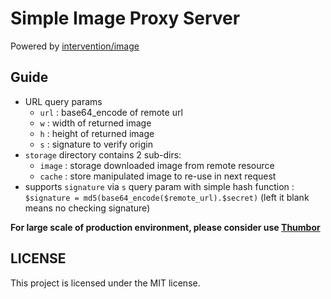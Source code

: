 # Simple Image Proxy Server

Powered by [intervention/image](http://image.intervention.io/)

## Guide

- URL query params
    + `url` : base64_encode of remote url
    + `w` : width of returned image
    + `h` : height of  returned image
    + `s` : signature to verify origin
- `storage` directory contains 2 sub-dirs:
    + `image` : storage downloaded image from remote resource
    + `cache` : store manipulated image to re-use in next request
- supports `signature` via `s` query param with simple hash function : `$signature = md5(base64_encode($remote_url).$secret)` (left it blank means no checking signature)

**For large scale of production environment, please consider use [Thumbor](https://github.com/thumbor/thumbor)**

## LICENSE

This project is licensed under the MIT license.
